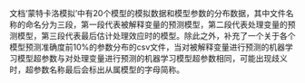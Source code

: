 文档‘蒙特卡洛模拟’中有20个模型的模拟数据和模型参数的分布数据，其中文件名称的命名分为三段，第一段代表被解释变量的预测模型，第二段代表处理变量的预测模型，第三段代表最后估计处理效应时的模型。除此之外，补充了一个关于各个模型预测准确度前10%的参数分布的csv文件，当对被解释变量进行预测的机器学习模型超参数与对处理变量进行预测的机器学习模型超参数相同，可能出现歧义时，超参数名称最后会标出从属模型的字母简称。
